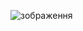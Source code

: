 ![зображення](https://github.com/Olexander63/dublin/assets/14805899/4c47eed9-f503-49d2-b03d-dbcf24eac2ca)
